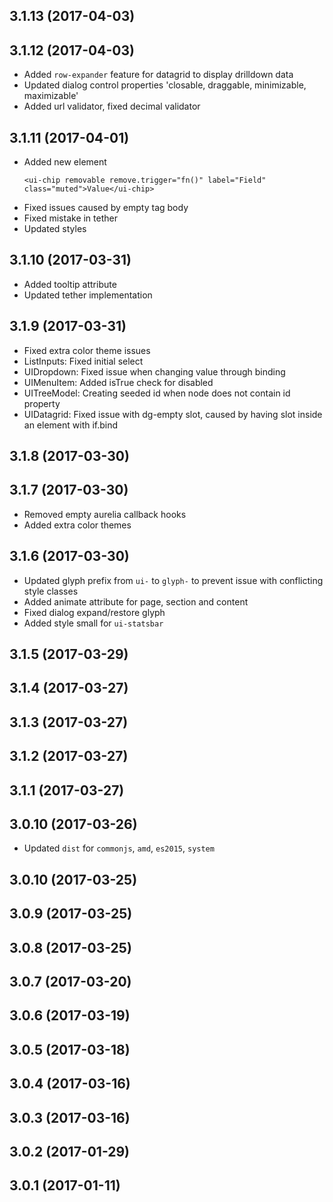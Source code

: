 <a name="3.1.13"></a>
## 3.1.13 (2017-04-03)



<a name="3.1.12"></a>
## 3.1.12 (2017-04-03)

* Added `row-expander` feature for datagrid to display drilldown data
* Updated dialog control properties 'closable, draggable, minimizable, maximizable'
* Added url validator, fixed decimal validator


<a name="3.1.11"></a>
## 3.1.11 (2017-04-01)

* Added new element
  ```
  <ui-chip removable remove.trigger="fn()" label="Field" class="muted">Value</ui-chip>
  ```
* Fixed issues caused by empty tag body
* Fixed mistake in tether
* Updated styles


<a name="3.1.10"></a>
## 3.1.10 (2017-03-31)

* Added tooltip attribute
* Updated tether implementation


<a name="3.1.9"></a>
## 3.1.9 (2017-03-31)

* Fixed extra color theme issues
* ListInputs: Fixed initial select
* UIDropdown: Fixed issue when changing value through binding
* UIMenuItem: Added isTrue check for disabled
* UITreeModel: Creating seeded id when node does not contain id property
* UIDatagrid: Fixed issue with dg-empty slot, caused by having slot inside an element with if.bind


<a name="3.1.8"></a>
## 3.1.8 (2017-03-30)



<a name="3.1.7"></a>
## 3.1.7 (2017-03-30)

* Removed empty aurelia callback hooks
* Added extra color themes


<a name="3.1.6"></a>
## 3.1.6 (2017-03-30)

* Updated glyph prefix from `ui-` to `glyph-` to prevent issue with conflicting style classes
* Added animate attribute for page, section and content
* Fixed dialog expand/restore glyph
* Added style small for `ui-statsbar`


<a name="3.1.5"></a>
## 3.1.5 (2017-03-29)



<a name="3.1.4"></a>
## 3.1.4 (2017-03-27)



<a name="3.1.3"></a>
## 3.1.3 (2017-03-27)



<a name="3.1.2"></a>
## 3.1.2 (2017-03-27)



<a name="3.1.1"></a>
## 3.1.1 (2017-03-27)



<a name="3.1.0"></a>
## 3.0.10 (2017-03-26)

* Updated `dist` for `commonjs`, `amd`, `es2015`, `system`


<a name="3.0.10"></a>
## 3.0.10 (2017-03-25)



<a name="3.0.9"></a>
## 3.0.9 (2017-03-25)



<a name="3.0.8"></a>
## 3.0.8 (2017-03-25)



<a name="3.0.7"></a>
## 3.0.7 (2017-03-20)



<a name="3.0.6"></a>
## 3.0.6 (2017-03-19)



<a name="3.0.5"></a>
## 3.0.5 (2017-03-18)



<a name="3.0.4"></a>
## 3.0.4 (2017-03-16)



<a name="3.0.3"></a>
## 3.0.3 (2017-03-16)



<a name="3.0.2"></a>
## 3.0.2 (2017-01-29)



<a name="3.0.1"></a>
## 3.0.1 (2017-01-11)
